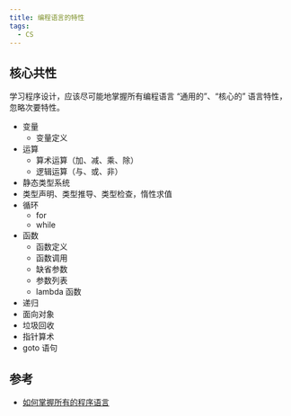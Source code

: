 ```yaml
---
title: 编程语言的特性
tags:
  - CS
---
```


## 核心共性

学习程序设计，应该尽可能地掌握所有编程语言 “通用的”、“核心的” 语言特性，忽略次要特性。

* 变量
  * 变量定义
* 运算
  * 算术运算（加、减、乘、除）
  * 逻辑运算（与、或、非）
* 静态类型系统
* 类型声明、类型推导、类型检查，惰性求值
* 循环
  * for
  * while
* 函数
  * 函数定义
  * 函数调用
  * 缺省参数
  * 参数列表
  * lambda 函数
* 递归
* 面向对象
* 垃圾回收
* 指针算术
* goto 语句

## 参考

* [如何掌握所有的程序语言](http://www.yinwang.org/blog-cn/2017/07/06/master-pl)
